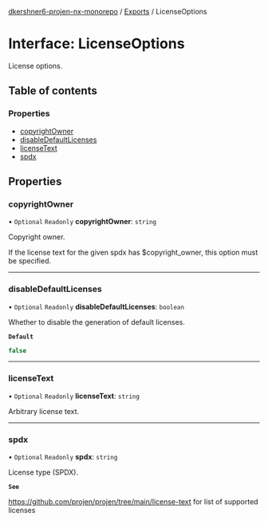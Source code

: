[dkershner6-projen-nx-monorepo](../README.md) / [Exports](../modules.md) / LicenseOptions

# Interface: LicenseOptions

License options.

## Table of contents

### Properties

- [copyrightOwner](LicenseOptions.md#copyrightowner)
- [disableDefaultLicenses](LicenseOptions.md#disabledefaultlicenses)
- [licenseText](LicenseOptions.md#licensetext)
- [spdx](LicenseOptions.md#spdx)

## Properties

### copyrightOwner

• `Optional` `Readonly` **copyrightOwner**: `string`

Copyright owner.

If the license text for the given spdx has $copyright_owner, this option must be specified.

___

### disableDefaultLicenses

• `Optional` `Readonly` **disableDefaultLicenses**: `boolean`

Whether to disable the generation of default licenses.

**`Default`**

```ts
false
```

___

### licenseText

• `Optional` `Readonly` **licenseText**: `string`

Arbitrary license text.

___

### spdx

• `Optional` `Readonly` **spdx**: `string`

License type (SPDX).

**`See`**

https://github.com/projen/projen/tree/main/license-text for list of supported licenses

